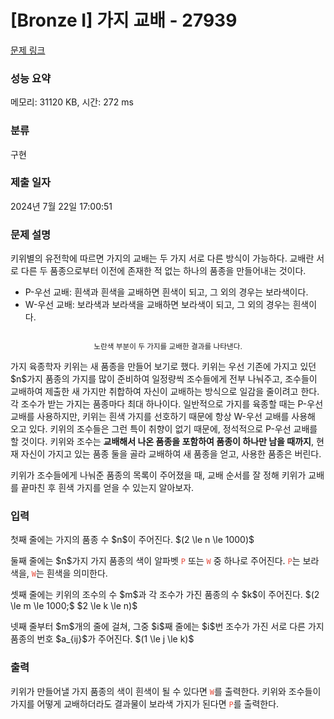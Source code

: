 # [Bronze I] 가지 교배 - 27939 

[문제 링크](https://www.acmicpc.net/problem/27939) 

### 성능 요약

메모리: 31120 KB, 시간: 272 ms

### 분류

구현

### 제출 일자

2024년 7월 22일 17:00:51

### 문제 설명

<p>키위별의 유전학에 따르면 가지의 교배는 두 가지 서로 다른 방식이 가능하다. 교배란 서로 다른 두 품종으로부터 이전에 존재한 적 없는 하나의 품종을 만들어내는 것이다.</p>

<ul>
	<li>P-우선 교배: 흰색과 흰색을 교배하면 흰색이 되고, 그 외의 경우는 보라색이다.</li>
	<li>W-우선 교배: 보라색과 보라색을 교배하면 보라색이 되고, 그 외의 경우는 흰색이다.</li>
</ul>

<p style="text-align: center;"><img alt="" src="" style="max-width: min(100%, 570px); height: auto;"></p>

<p style="text-align: center;"><small>노란색 부분이 두 가지를 교배한 결과를 나타낸다.</small></p>

<p>가지 육종학자 키위는 새 품종을 만들어 보기로 했다. 키위는 우선 기존에 가지고 있던 $n$가지 품종의 가지를 많이 준비하여 일정량씩 조수들에게 전부 나눠주고, 조수들이 교배하여 제출한 새 가지만 취합하여 자신이 교배하는 방식으로 일감을 줄이려고 한다. 각 조수가 받는 가지는 품종마다 최대 하나이다. 일반적으로 가지를 육종할 때는 P-우선 교배를 사용하지만, 키위는 흰색 가지를 선호하기 때문에 항상 W-우선 교배를 사용해 오고 있다. 키위의 조수들은 그런 특이 취향이 없기 때문에, 정석적으로 P-우선 교배를 할 것이다. 키위와 조수는 <strong>교배해서 나온 품종을 포함하여 품종이 하나만 남을 때까지</strong>, 현재 자신이 가지고 있는 품종 둘을 골라 교배하여 새 품종을 얻고, 사용한 품종은 버린다. </p>

<p>키위가 조수들에게 나눠준 품종의 목록이 주어졌을 때, 교배 순서를 잘 정해 키위가 교배를 끝마친 후 흰색 가지를 얻을 수 있는지 알아보자.</p>

### 입력 

 <p>첫째 줄에는 가지의 품종 수 $n$이 주어진다. $(2 \le n \le 1000)$</p>

<p>둘째 줄에는 $n$가지 가지 품종의 색이 알파벳 <span style="color:#e74c3c;"><code>P</code></span> 또는 <span style="color:#e74c3c;"><code>W</code></span> 중 하나로 주어진다. <span style="color:#e74c3c;"><code>P</code></span>는 보라색을, <span style="color:#e74c3c;"><code>W</code></span>는 흰색을 의미한다.</p>

<p>셋째 줄에는 키위의 조수의 수 $m$과 각 조수가 가진 품종의 수 $k$이 주어진다. $(2 \le m \le 1000;$ $2 \le k \le n)$</p>

<p>넷째 줄부터 $m$개의 줄에 걸쳐, 그중 $i$째 줄에는 $i$번 조수가 가진 서로 다른 가지 품종의 번호 $a_{ij}$가 주어진다. $(1 \le j \le k)$ </p>

### 출력 

 <p>키위가 만들어낼 가지 품종의 색이 흰색이 될 수 있다면 <span style="color:#e74c3c;"><code>W</code></span>를 출력한다. 키위와 조수들이 가지를 어떻게 교배하더라도 결과물이 보라색 가지가 된다면 <span style="color:#e74c3c;"><code>P</code></span>를 출력한다.</p>

